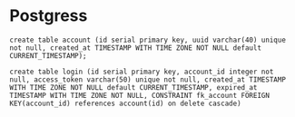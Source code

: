 # Postgress

`create table account (id serial primary key, uuid varchar(40) unique not null, created_at TIMESTAMP WITH TIME ZONE NOT NULL default CURRENT_TIMESTAMP);`

`create table login (id serial primary key, account_id integer not null, access_token varchar(50) unique not null, created_at TIMESTAMP WITH TIME ZONE NOT NULL default CURRENT_TIMESTAMP, expired_at TIMESTAMP WITH TIME ZONE NOT NULL, CONSTRAINT fk_account FOREIGN KEY(account_id) references account(id) on delete cascade)`
